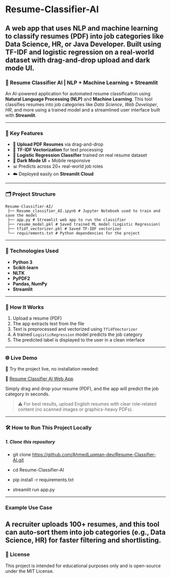 # Resume-Classifier-AI

A web app that uses NLP and machine learning to classify resumes (PDF) into job categories like Data Science, HR, or Java Developer. Built using TF-IDF and logistic regression on a real-world dataset with drag-and-drop upload and dark mode UI.
---
### 🧠 Resume Classifier AI | NLP + Machine Learning + Streamlit

An AI-powered application for automated resume classification using **Natural Language Processing (NLP)** and **Machine Learning**. This tool classifies resumes into job categories like *Data Science*, *Web Developer*, *HR*, and more using a trained model and a streamlined user interface built with **Streamlit**.

---

### 🚀 Key Features

- 📄 **Upload PDF Resumes** via drag-and-drop
- 🧠 **TF-IDF Vectorization** for text processing
- 🤖 **Logistic Regression Classifier** trained on real resume dataset
- 🌙 **Dark Mode UI** + Mobile responsive
- 📊 Predicts across 20+ real-world job roles
- ☁️ Deployed easily on **Streamlit Cloud**

---
### 🗂️ Project Structure
<pre><code>Resume-Classifier-AI/ 
 ├── Resume_classifier_AI.ipynb # Jupyter Notebook used to train and save the model 
 ├── app.py # Streamlit web app to run the classifier 
 ├── resume_model.pkl # Saved trained ML model (Logistic Regression) 
 ├── tfidf_vectorizer.pkl # Saved TF-IDF vectorizer 
 └── requirements.txt # Python dependencies for the project</code></pre>
---

### 🔧 Technologies Used

- **Python 3**
- **Scikit-learn**
- **NLTK**
- **PyPDF2**
- **Pandas, NumPy**
- **Streamlit**

---

### 📌 How It Works

1. Upload a resume (PDF)
2. The app extracts text from the file
3. Text is preprocessed and vectorized using `TfidfVectorizer`
4. A trained `LogisticRegression` model predicts the job category
5. The predicted label is displayed to the user in a clean interface

---

### 🌐 Live Demo

🎉 Try the project live, no installation needed:

🔗 [Resume Classifier AI Web App](https://resume-classifier-ai-byahmedluqman.streamlit.app/)

Simply drag and drop your resume (PDF), and the app will predict the job category in seconds.

> ⚠️ For best results, upload English resumes with clear role-related content (no scanned images or graphics-heavy PDFs).

---

### 🛠️ How to Run This Project Locally

##### 1. Clone this repository

- git clone https://github.com/AhmedLuqman-dev/Resume-Classifier-AI.git
- cd Resume-Classifier-AI

- pip install -r requirements.txt

- streamlit run app.py
---
### Example Use Case

 A recruiter uploads 100+ resumes, and this tool can auto-sort them into job categories (e.g., Data Science, HR) for faster filtering and shortlisting.
---
### 📃 License
This project is intended for educational purposes only and is open-source under the MIT License.


